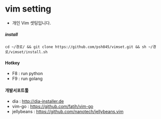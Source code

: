 # vim setting
* 개인 Vim 셋팅입니다.

##### install
```
cd ~/경로/ && git clone https://github.com/psh845/vimset.git && sh ~/경로/vimset/install.sh
```

#### Hotkey
- F8 : run python
- F9 : run golang

#### 개발서포트툴
- dia : http://dia-installer.de
- vim-go : https://github.com/fatih/vim-go
- jellybeans : https://github.com/nanotech/jellybeans.vim
